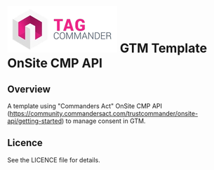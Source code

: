 # ![TagCo logo](/Screenshots/tag.png) GTM Template OnSite CMP API
## Overview
A template using "Commanders Act" OnSite CMP API (https://community.commandersact.com/trustcommander/onsite-api/getting-started) to manage consent in GTM.

## Licence
See the LICENCE file for details.
